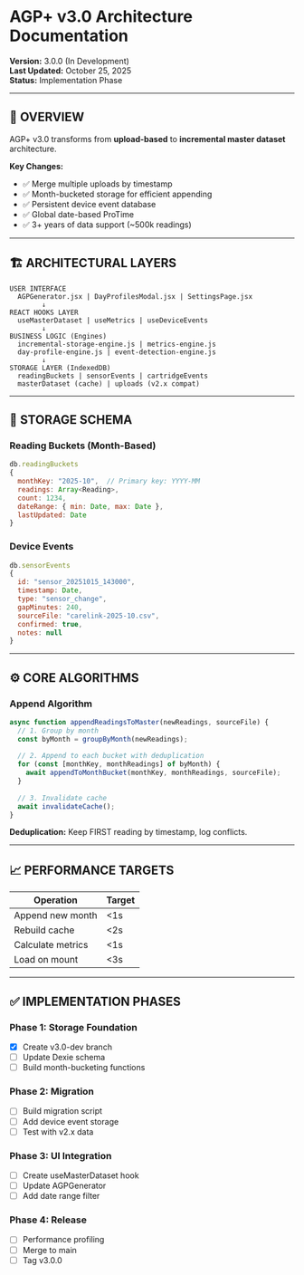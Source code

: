 # AGP+ v3.0 Architecture Documentation

**Version:** 3.0.0 (In Development)  
**Last Updated:** October 25, 2025  
**Status:** Implementation Phase

---

## 🎯 OVERVIEW

AGP+ v3.0 transforms from **upload-based** to **incremental master dataset** architecture.

**Key Changes:**
- ✅ Merge multiple uploads by timestamp
- ✅ Month-bucketed storage for efficient appending
- ✅ Persistent device event database
- ✅ Global date-based ProTime
- ✅ 3+ years of data support (~500k readings)

---

## 🏗️ ARCHITECTURAL LAYERS

```
USER INTERFACE
  AGPGenerator.jsx | DayProfilesModal.jsx | SettingsPage.jsx
        ↓
REACT HOOKS LAYER
  useMasterDataset | useMetrics | useDeviceEvents
        ↓
BUSINESS LOGIC (Engines)
  incremental-storage-engine.js | metrics-engine.js
  day-profile-engine.js | event-detection-engine.js
        ↓
STORAGE LAYER (IndexedDB)
  readingBuckets | sensorEvents | cartridgeEvents
  masterDataset (cache) | uploads (v2.x compat)
```

---

## 💾 STORAGE SCHEMA

### Reading Buckets (Month-Based)

```javascript
db.readingBuckets
{
  monthKey: "2025-10",  // Primary key: YYYY-MM
  readings: Array<Reading>,
  count: 1234,
  dateRange: { min: Date, max: Date },
  lastUpdated: Date
}
```

### Device Events

```javascript
db.sensorEvents
{
  id: "sensor_20251015_143000",
  timestamp: Date,
  type: "sensor_change",
  gapMinutes: 240,
  sourceFile: "carelink-2025-10.csv",
  confirmed: true,
  notes: null
}
```

---

## ⚙️ CORE ALGORITHMS

### Append Algorithm

```javascript
async function appendReadingsToMaster(newReadings, sourceFile) {
  // 1. Group by month
  const byMonth = groupByMonth(newReadings);
  
  // 2. Append to each bucket with deduplication
  for (const [monthKey, monthReadings] of byMonth) {
    await appendToMonthBucket(monthKey, monthReadings, sourceFile);
  }
  
  // 3. Invalidate cache
  await invalidateCache();
}
```

**Deduplication:** Keep FIRST reading by timestamp, log conflicts.

---

## 📈 PERFORMANCE TARGETS

| Operation | Target |
|-----------|--------|
| Append new month | <1s |
| Rebuild cache | <2s |
| Calculate metrics | <1s |
| Load on mount | <3s |

---

## ✅ IMPLEMENTATION PHASES

### Phase 1: Storage Foundation
- [x] Create v3.0-dev branch
- [ ] Update Dexie schema
- [ ] Build month-bucketing functions

### Phase 2: Migration
- [ ] Build migration script
- [ ] Add device event storage
- [ ] Test with v2.x data

### Phase 3: UI Integration
- [ ] Create useMasterDataset hook
- [ ] Update AGPGenerator
- [ ] Add date range filter

### Phase 4: Release
- [ ] Performance profiling
- [ ] Merge to main
- [ ] Tag v3.0.0
